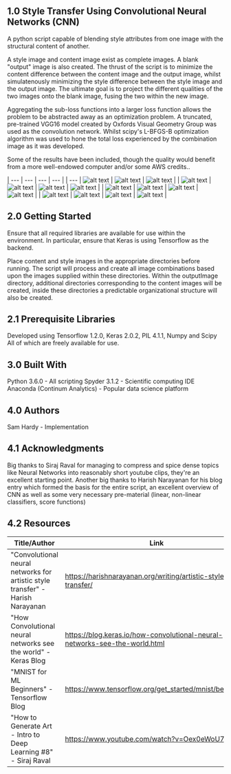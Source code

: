## 1.0 Style Transfer Using Convolutional Neural Networks (CNN) ##
A python script capable of blending style attributes from one image with the
structural content of another.

A style image and content image exist as complete images. A blank "output" image is
also created. The thrust of the script is to minimize the content difference between
the content image and the output image, whilst simulatenously minimizing the style
difference between the style image and the output image. The ultimate goal is to project
the different qualities of the two images onto the blank image, fusing the two within
the new image.

Aggregating the sub-loss functions into a larger loss function allows the problem
to be abstracted away as an optimization problem. A truncated, pre-trained VGG16 model
created by Oxfords Visual Geometry Group was used as the convolution network. Whilst
scipy's L-BFGS-B optimization algorithm was used to hone the total loss experienced
by the combination image as it was developed.

Some of the results have been included, though the quality would benefit from a more
well-endowed computer and/or some AWS credits..

| --- | --- | --- | --- |
| --- | ![alt text](exampleRun/originalContent/croatBoat.jpeg) | ![alt text](exampleRun/originalContent/dinoBird.jpeg) | ![alt text](exampleRun/originalContent/goldenCity.jpeg) |
| ![alt text](exampleRun/originalStyle/bubblePainting.jpeg) | ![alt text](exampleRun/processedOutput/croatBoatbubblePaintingFinal.jpeg) | ![alt text](exampleRun/processedOutput/croatBoatFloralFinal.jpeg) | ![alt text](exampleRun/processedOutput/croatBoatSandFinal.jpeg) |
| ![alt text](exampleRun/originalStyle/Floral.jpeg) | ![alt text](exampleRun/processedOutput/dinoBirdbubblePaintingFinal.jpeg) | ![alt text](exampleRun/processedOutput/dinoBirdFloralFinal.jpeg) | ![alt text](exampleRun/processedOutput/dinoBirdSandFinal.jpeg) |
| ![alt text](exampleRun/originalStyle/Sand.jpeg) | ![alt text](exampleRun/processedOutput/goldenCitybubblePaintingFinal.jpeg) | ![alt text](exampleRun/processedOutput/goldenCityFloralFinal.jpeg) | ![alt text](exampleRun/processedOutput/goldenCitySandFinal.jpeg) |

## 2.0 Getting Started ##
Ensure that all required libraries are available for use within the environment. In particular, ensure that
Keras is using Tensorflow as the backend.

Place content and style images in the appropriate directories before running. The script will process and create
all image combinations based upon the images supplied within these directories. Within the outputImage directory,
additional directories corresponding to the content images will be created, inside these directories a predictable
organizational structure will also be created.

## 2.1 Prerequisite Libraries ##
Developed using Tensorflow 1.2.0, Keras 2.0.2, PIL 4.1.1, Numpy and Scipy All of which are freely available
for use.

## 3.0 Built With ##
Python 3.6.0 - All scripting
Spyder 3.1.2 - Scientific computing IDE
Anaconda (Continum Analytics) - Popular data science platform

## 4.0 Authors ##
Sam Hardy - Implementation

## 4.1 Acknowledgments ##
Big thanks to Siraj Raval for managing to compress and spice dense topics like Neural Networks
into reasonably short youtube clips, they're an excellent starting point.
Another big thanks to Harish Narayanan for his blog entry which formed the basis for the
entire script, an excellent overview of CNN as well as some very necessary pre-material (linear, non-linear classifiers, score functions)

## 4.2 Resources ##
| Title/Author  | Link  |
| ------------- | ----- |
| "Convolutional neural networks for artistic style transfer" - Harish Narayanan     | https://harishnarayanan.org/writing/artistic-style-transfer/ |
| "How Convolutional neural networks see the world" - Keras Blog     |   https://blog.keras.io/how-convolutional-neural-networks-see-the-world.html |
| "MNIST for ML Beginners" - Tensorflow Blog |    https://www.tensorflow.org/get_started/mnist/beginners |
| "How to Generate Art - Intro to Deep Learning #8" - Siraj Raval | https://www.youtube.com/watch?v=Oex0eWoU7AQ |
